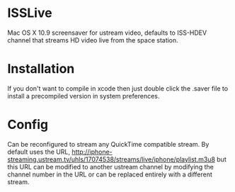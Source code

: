 ISSLive
=======

Mac OS X 10.9 screensaver for ustream video, defaults to ISS-HDEV channel that streams HD video live from the space station.

Installation
=======

If you don't want to compile in xcode then just double click the .saver file to install a precompiled version in system preferences.

Config
=======

Can be reconfigured to stream any QuickTime compatible stream. 
By default uses the URL, http://iphone-streaming.ustream.tv/uhls/17074538/streams/live/iphone/playlist.m3u8 but this URL can be modified to another ustream channel by modifying the channel number in the URL or can be replaced entirely with a different stream.